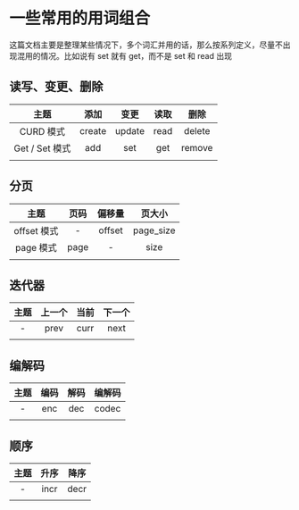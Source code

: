 # 一些常用的用词组合

这篇文档主要是整理某些情况下，多个词汇并用的话，那么按系列定义，尽量不出现混用的情况。比如说有 set 就有 get，而不是 set 和 read 出现

## 读写、变更、删除

| 主题 | 添加 | 变更 | 读取 | 删除 |
|:---:|:---:|:---:|:---:|:---:|
| CURD 模式 | create | update | read | delete |
| Get / Set 模式 | add | set | get | remove |
| | | | | |

## 分页

| 主题 | 页码 | 偏移量 | 页大小 |
|:---:|:---:|:---:|:---:|
| offset 模式 | - | offset | page_size |
| page 模式 | page | - | size |
| | | | |

## 迭代器

| 主题 | 上一个 | 当前 | 下一个 |
|:---:|:---:|:---:|:---:|
| - | prev | curr | next|
| | | | |

## 编解码

| 主题 | 编码 | 解码 | 编解码 |
|:---:|:---:|:---:|:---:|
| - | enc | dec | codec |
| | | | |

## 顺序

| 主题 | 升序 | 降序 |
|:---:|:---:|:---:|
| - | incr | decr |
| | | |
